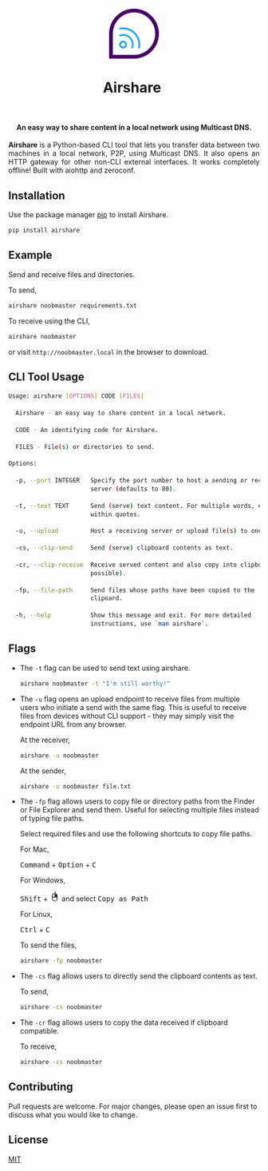 <h1 align="center">
  <br>
  <img src="assets/Airshare.svg" alt="Airshare" width="100">
  <br>
  <br>
  <span style="padding-right:8px">Airshare</span>
  <br>
  <br>
</h1>

<h4 align="center">An easy way to share content in a local network using Multicast DNS.</h4>

<p align="justify"><b>Airshare</b> is a Python-based CLI tool that lets you transfer data between two machines in a local network, P2P, using Multicast DNS. It also opens an HTTP gateway for other non-CLI external interfaces. It works completely offline! Built with aiohttp and zeroconf.</p>

## Installation

Use the package manager [pip](https://pip.pypa.io/en/stable/) to install Airshare.

```bash
pip install airshare
```

## Example

Send and receive files and directories.

To send,

```bash
airshare noobmaster requirements.txt
```
To receive using the CLI,

```bash
airshare noobmaster
```

or visit `http://noobmaster.local` in the browser to download.

## CLI Tool Usage

```bash
Usage: airshare [OPTIONS] CODE [FILES]

  Airshare - an easy way to share content in a local network.

  CODE - An identifying code for Airshare.

  FILES - File(s) or directories to send.

Options:

  -p, --port INTEGER   Specify the port number to host a sending or receiving
                       server (defaults to 80).
 
  -t, --text TEXT      Send (serve) text content. For multiple words, enclose
                       within quotes.
    
  -u, --upload         Host a receiving server or upload file(s) to one.

  -cs, --clip-send     Send (serve) clipboard contents as text.

  -cr, --clip-receive  Receive served content and also copy into clipboard (if
                       possible).

  -fp, --file-path     Send files whose paths have been copied to the
                       clipoard.

  -h, --help           Show this message and exit. For more detailed
                       instructions, use `man airshare`.

```

## Flags

* The `-t` flag can be used to send text using airshare.

  ```bash
  airshare noobmaster -t "I'm still worthy!"
  ```

* The `-u` flag opens an upload endpoint to receive files from multiple users who initiate a send with the same flag. This is useful to receive files from devices without CLI support - they may simply visit the endpoint URL from any browser.

  At the receiver,

  ```bash
  airshare -u noobmaster
  ```

  At the sender,

  ```bash
  airshare -u noobmaster file.txt
  ```

* The `-fp` flag allows users to copy file or directory paths from the Finder or File Explorer and send them. Useful for selecting multiple files instead of typing file paths.

  Select required files and use the following shortcuts to copy file paths.

  For Mac,

  <kbd>Command</kbd> + <kbd>Option</kbd> + <kbd>C</kbd>

  For Windows,

  <kbd>Shift</kbd> + <img src="assets/RightClick.svg" width="20">  and select  <kbd>Copy as Path</kbd>

  For Linux,

  <kbd>Ctrl</kbd> + <kbd>C</kbd>

  To send the files,

  ```bash
  airshare -fp noobmaster
  ```

* The `-cs` flag allows users to directly send the clipboard contents as text.

  To send,

  ```bash
  airshare -cs noobmaster
  ```

* The `-cr` flag allows users to copy the data received if clipboard compatible. 

  To receive,

  ```bash
  airshare -cs noobmaster
  ```

## Contributing
Pull requests are welcome. For major changes, please open an issue first to discuss what you would like to change.

## License
[MIT](https://choosealicense.com/licenses/mit/)
